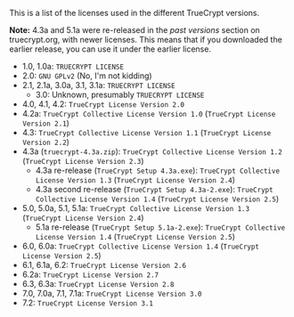 This is a list of the licenses used in the different TrueCrypt versions.

**Note:** 4.3a and 5.1a were re-released in the _past versions_ section on truecrypt.org, with newer licenses. This means that if you downloaded the earlier release, you can use it under the earlier license.

* 1.0, 1.0a: `TRUECRYPT LICENSE`
* 2.0: `GNU GPLv2` (No, I'm not kidding)
* 2.1, 2.1a, 3.0a, 3.1, 3.1a: `TRUECRYPT LICENSE`
    * 3.0: Unknown, presumably `TRUECRYPT LICENSE`
* 4.0, 4.1, 4.2: `TrueCrypt License Version 2.0`
* 4.2a: `TrueCrypt Collective License Version 1.0` (`TrueCrypt License Version 2.1`)
* 4.3: `TrueCrypt Collective License Version 1.1` (`TrueCrypt License Version 2.2`)
* 4.3a (`truecrypt-4.3a.zip`): `TrueCrypt Collective License Version 1.2` (`TrueCrypt License Version 2.3`)
    * 4.3a re-release (`TrueCrypt Setup 4.3a.exe`): `TrueCrypt Collective License Version 1.3` (`TrueCrypt License Version 2.4`)
    * 4.3a second re-release (`TrueCrypt Setup 4.3a-2.exe`): `TrueCrypt Collective License Version 1.4` (`TrueCrypt License Version 2.5`)
* 5.0, 5.0a, 5.1, 5.1a: `TrueCrypt Collective License Version 1.3` (`TrueCrypt License Version 2.4`)
    * 5.1a re-release (`TrueCrypt Setup 5.1a-2.exe`): `TrueCrypt Collective License Version 1.4` (`TrueCrypt License Version 2.5`)
* 6.0, 6.0a: `TrueCrypt Collective License Version 1.4` (`TrueCrypt License Version 2.5`)
* 6.1, 6.1a, 6.2: `TrueCrypt License Version 2.6`
* 6.2a: `TrueCrypt License Version 2.7`
* 6.3, 6.3a: `TrueCrypt License Version 2.8`
* 7.0, 7.0a, 7.1, 7.1a: `TrueCrypt License Version 3.0`
* 7.2: `TrueCrypt License Version 3.1`
